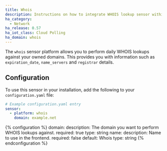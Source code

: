 ```yaml
---
title: Whois
description: Instructions on how to integrate WHOIS lookup sensor within Home Assistant.
ha_category:
  - Network
ha_release: 0.57
ha_iot_class: Cloud Polling
ha_domain: whois
---
```


The `whois` sensor platform allows you to perform daily WHOIS lookups against your owned domains. This provides you with information such as `expiration_date`, `name_servers` and `registrar` details.

## Configuration

To use this sensor in your installation, add the following to your `configuration.yaml` file:

```yaml
# Example configuration.yaml entry
sensor:
  - platform: whois
    domain: example.net
```

{% configuration %}
  domain:
    description: The domain you want to perform WHOIS lookups against.
    required: true
    type: string
  name:
    description: Name to use in the frontend.
    required: false
    default: Whois
    type: string
{% endconfiguration %}
